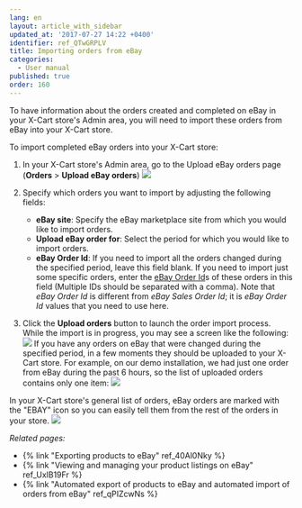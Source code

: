 ```yaml
---
lang: en
layout: article_with_sidebar
updated_at: '2017-07-27 14:22 +0400'
identifier: ref_QTwGRPLV
title: Importing orders from eBay
categories:
  - User manual
published: true
order: 160
---
```


To have information about the orders created and completed on eBay in your X-Cart store's Admin area, you will need to import these orders from eBay into your X-Cart store. 

To import completed eBay orders into your X-Cart store:

   1.  In your X-Cart store's Admin area, go to the Upload eBay orders page (**Orders** > **Upload eBay orders**)
       ![]({{site.baseurl}}/attachments/9306779/9439199.png)

   2.  Specify which orders you want to import by adjusting the following fields:
       * **eBay site**: Specify the eBay marketplace site from which you would like to import orders.
       * **Upload eBay order for**: Select the period for which you would like to import orders.
       * **eBay Order Id**: If you need to import all the orders changed during the specified period, leave this field blank. If you need to import just some specific orders, enter the [eBay Order Id](http://developer.ebay.com/devzone/xml/docs/reference/ebay/getorders.html#Request.OrderIDArray "eBay Order Id")s of these orders in this field (Multiple IDs should be separated with a comma). Note that _eBay Order Id_ is different from _eBay Sales Order Id_; it is _eBay Order Id_ values that you need to use here. 

   3.  Click the **Upload orders** button to launch the order import process.
       While the import is in progress, you may see a screen like the following:
       ![]({{site.baseurl}}/attachments/9306779/9439200.png)
       If you have any orders on eBay that were changed during the specified period, in a few moments they should be uploaded to your X-Cart store. For example, on our demo installation, we had just one order from eBay during the past 6 hours, so the list of uploaded orders contains only one item:
       ![]({{site.baseurl}}/attachments/9306779/9439201.png)

In your X-Cart store's general list of orders, eBay orders are marked with the "EBAY" icon so you can easily tell them from the rest of the orders in your store.
       ![]({{site.baseurl}}/attachments/9306779/9439202.png)


_Related pages:_

*   {% link "Exporting products to eBay" ref_40Al0Nky %}
*   {% link "Viewing and managing your product listings on eBay" ref_UxlB19Fr %}
*   {% link "Automated export of products to eBay and automated import of orders from eBay" ref_qPIZcwNs %}
